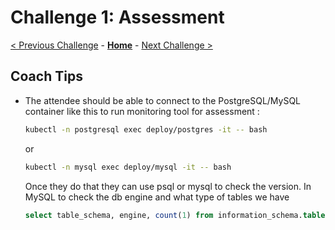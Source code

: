 # Challenge 1: Assessment 

[< Previous Challenge](./00-prereqs.md) - **[Home](./README.md)** - [Next Challenge >](./02-size-analysis.md)

## Coach Tips

* The attendee should be able to connect to the PostgreSQL/MySQL container like this to run monitoring tool for assessment :

    ```bash
    kubectl -n postgresql exec deploy/postgres -it -- bash
    ```
    or

    ```bash
    kubectl -n mysql exec deploy/mysql -it -- bash
    ```

    Once they do that they can use psql or mysql to check the version. In MySQL to check the db engine and what type of tables we have
    
    ```sql
    select table_schema, engine, count(1) from information_schema.tables group by table_schema, engine  ;
    ```
